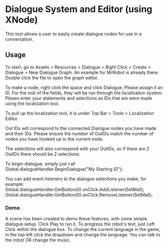 # Dialogue System and Editor (using XNode)

This tool allows a user to easily create dialogue nodes for use in a conversation.

## Usage
To start, go to Assets > Resources > Dialogue > Right Click > Create > Dialogue > New Dialogue Graph.
An example for MrRobot is already there. Double click the file to open the graph editor.

To make a node, right click the space and click Dialogue. Please assign it an ID.
For the rest of the fields, they will be run through the localization system. Please enter your statements
and selections as IDs that are were made using the localization tool.

To pull up the localization tool, it is under Top Bar > Tools > Localization Editor.

Out IDs will correspond to the connected Dialogue nodes you have made and their IDs.
Please ensure the number of OutIDs match the number of nodes you have hooked up to the current node.

The selections will also correspond with your OutIDs, so if there are 2 OutIDs there should be 2 selections.

To begin dialogue, simply just call Global.dialogueHandler.BeginDialogue("My Starting ID");

You can add event listeners to the dialogue selections you make, for example:
Global.dialogueHandler.GetButton(0).onClick.AddListener(SetMall);
Global.dialogueHandler.GetButton(0).onClick.RemoveListener(SetMall);

### Demo
A scene has been created to demo these features, with some simple dialogue setup.
Click Play to run it. To progress the robot's text, just Left Click within the dialogue box.
To change the current language in the game, in the top left click the dropdown and change the language.
You can talk to the robot OR change the music.